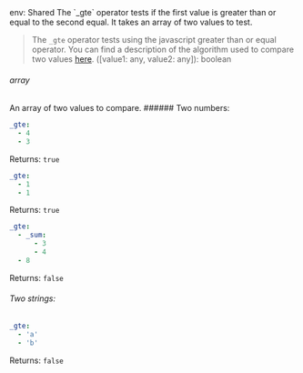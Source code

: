 <TITLE>_gte</TITLE>
<METADATA>env: Shared</METADATA>
<DESCRIPTION>The `_gte` operator tests if the first value is greater than or equal to the second equal. It takes an array of two values to test.

> The `_gte` operator tests using the javascript greater than or equal operator. You can find a description of the algorithm used to compare two values [here](https://developer.mozilla.org/en-US/docs/Web/JavaScript/Reference/Operators/Less_than).</DESCRIPTION>
> <USAGE>([value1: any, value2: any]): boolean

###### array

An array of two values to compare.</USAGE>
<EXAMPLES>###### Two numbers:

```yaml
_gte:
  - 4
  - 3
```

Returns: `true`

```yaml
_gte:
  - 1
  - 1
```

Returns: `true`

```yaml
_gte:
  - _sum:
      - 3
      - 4
  - 8
```

Returns: `false`

###### Two strings:

```yaml
_gte:
  - 'a'
  - 'b'
```

Returns: `false`</EXAMPLES>
